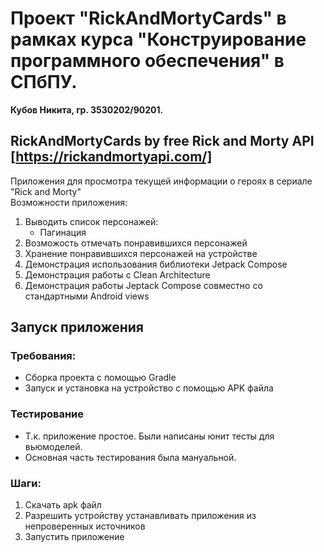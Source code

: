 # Проект "RickAndMortyCards" в рамках курса "Конструирование программного обеспечения" в СПбПУ.  

**Кубов Никита, гр. 3530202/90201.**  

## RickAndMortyCards by free Rick and Morty API [https://rickandmortyapi.com/]  


Приложения для просмотра текущей информации о героях в сериале "Rick and Morty"  
Возможности приложения:
1. Выводить список персонажей:
    - Пагинация
2. Возможость отмечать понравившихся персонажей
3. Хранение понравившихся персонажей на устройстве 
4. Демонстрация использования библиотеки Jetpack Compose
5. Демонстрация работы с Clean Architecture
6. Демонстрация работы Jeptack Compose совместно со стандартными Android views
## Запуск приложения 

### Требования:
* Сборка проекта с помощью Gradle
* Запуск и установка на устройство с помощью APK файла

### Тестирование 
* Т.к. приложение простое. Были написаны юнит тесты для вьюмоделей. 
* Основная часть тестирования была мануальной.

### Шаги: 
1. Скачать apk файл
2. Разрешить устройству устанавливать приложения из непроверенных источников
3. Запустить приложение

